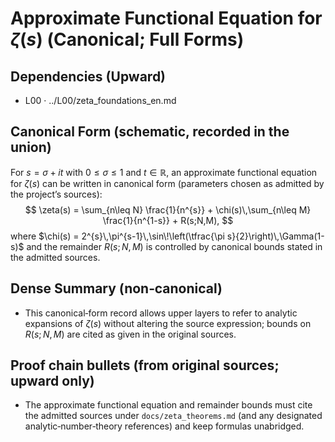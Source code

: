 # Approximate Functional Equation for $\zeta(s)$ (Canonical; Full Forms)

## Dependencies (Upward)
- L00 · ../L00/zeta_foundations_en.md

## Canonical Form (schematic, recorded in the union)
For $s=\sigma+it$ with $0\le \sigma \le 1$ and $t\in\mathbb{R}$, an approximate functional equation for $\zeta(s)$ can be written in canonical form (parameters chosen as admitted by the project’s sources):
$$
\zeta(s) = \sum_{n\leq N} \frac{1}{n^{s}} + \chi(s)\,\sum_{n\leq M} \frac{1}{n^{1-s}} + R(s;N,M),
$$
where $\chi(s) = 2^{s}\,\pi^{s-1}\,\sin\!\left(\tfrac{\pi s}{2}\right)\,\Gamma(1-s)$ and the remainder $R(s;N,M)$ is controlled by canonical bounds stated in the admitted sources.

## Dense Summary (non‑canonical)
- This canonical‑form record allows upper layers to refer to analytic expansions of $\zeta(s)$ without altering the source expression; bounds on $R(s;N,M)$ are cited as given in the original sources.

## Proof chain bullets (from original sources; upward only)
- The approximate functional equation and remainder bounds must cite the admitted sources under `docs/zeta_theorems.md` (and any designated analytic‑number‑theory references) and keep formulas unabridged.
